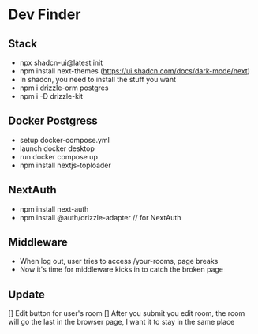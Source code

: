 # Dev Finder

## Stack

- npx shadcn-ui@latest init
- npm install next-themes (https://ui.shadcn.com/docs/dark-mode/next)
- In shadcn, you need to install the stuff you want
- npm i drizzle-orm postgres
- npm i -D drizzle-kit

## Docker Postgress

- setup docker-compose.yml
- launch docker desktop
- run docker compose up
- npm install nextjs-toploader

## NextAuth

- npm install next-auth
- npm install @auth/drizzle-adapter // for NextAuth

## Middleware

- When log out, user tries to access /your-rooms, page breaks
- Now it's time for middleware kicks in to catch the broken page

## Update

[] Edit button for user's room
[] After you submit you edit room, the room will go the last in the browser page, I want it to stay in the same place
